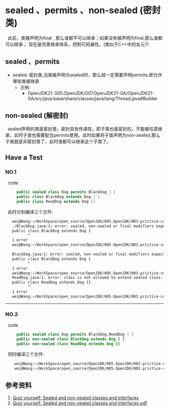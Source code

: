 # sealed 、permits 、non-sealed (密封类)
&nbsp;&nbsp;此前，类被声明为final , 那么谁都不可以继承；如果没有被声明为final,那么谁都可以继承； 现在是完善继承体系，控制可拓展性。(类似于C++中的友元?)

## sealed 、permits
+ sealed: 密封类,当类被声明为sealed时，那么就一定需要声明permits:即允许哪些类被继承
  + 示例:
     - OpenJDK21: 005.OpenJDK/007.OpenJDK21-GA/OpenJDK21-GA/src/java.base/share/classes/java/lang/Thread.java#Builder

## non-sealed (解密封)
&nbsp;&nbsp;sealed声明的类是密封类，密封具有传递性，即子类也是密封的，不能被任意继承，此时子类也需要配合permits使用。此时如果将子类声明为non-sealed,那么子类就是非密封类了，此时谁都可以继承这个子类了。

## Have a Test
### NO.1
&nbsp;&nbsp;code
```java
     public sealed class Dog permits BlackDog { }
     public class BlackDog extends Dog { }
     public class ReadDog extends Dog {}
```
&nbsp;&nbsp;此时分别编译三个文件:
```txt
   wei@Wang:~/WorkSpace/open_source/OpenJDK/005.OpenJDK/003.prictice-code/sealed-key-word$ ../../007.OpenJDK21-GA/OpenJDK21-GA/build/linux-x86_64-server-slowdebug/jdk/bin/javac Dog.java 
   ./BlackDog.java:1: error: sealed, non-sealed or final modifiers expected
   public class BlackDog extends Dog {
          ^
   1 error
   wei@Wang:~/WorkSpace/open_source/OpenJDK/005.OpenJDK/003.prictice-code/sealed-key-word$ ../../007.OpenJDK21-GA/OpenJDK21-GA/build/linux-x86_64-server-slowdebug/jdk/bin/javac BlackDog.java 
    
   BlackDog.java:1: error: sealed, non-sealed or final modifiers expected
   public class BlackDog extends Dog {
          ^
   1 error
   wei@Wang:~/WorkSpace/open_source/OpenJDK/005.OpenJDK/003.prictice-code/sealed-key-word$ ../../007.OpenJDK21-GA/OpenJDK21-GA/build/linux-x86_64-server-slowdebug/jdk/bin/javac ReadDog.java 
   ReadDog.java:1: error: class is not allowed to extend sealed class: Dog (as it is not listed in its 'permits' clause)
   public class ReadDog extends Dog {}
          ^
   1 error
   wei@Wang:~/WorkSpace/open_source/OpenJDK/005.OpenJDK/003.prictice-code/sealed-key-word$ 
```

---

### NO.2
&nbsp;&nbsp;code
```java
     public sealed class Dog permits BlackDog,ReadDog { }
     public non-sealed class BlackDog extends Dog { }
     public non-sealed class ReadDog extends Dog {}
```
&nbsp;&nbsp;同时编译三个文件:
```txt
    wei@Wang:~/WorkSpace/open_source/OpenJDK/005.OpenJDK/003.prictice-code/sealed-key-word$ ../../007.OpenJDK21-GA/OpenJDK21-GA/build/linux-x86_64-server-slowdebug/jdk/bin/javac Dog.java BlackDog.java ReadDog.java 
    wei@Wang:~/WorkSpace/open_source/OpenJDK/005.OpenJDK/003.prictice-code/sealed-key-word$ 
```

## 参考资料
1. [Quiz yourself: Sealed and non-sealed classes and interfaces](https://blogs.oracle.com/javamagazine/post/java-sealed-types-subtypes-final)
2. [Quiz yourself: Sealed and non-sealed classes and interfaces.pdf](./Quiz%20yourself_%20Sealed%20and%20non-sealed%20classes%20and%20interfaces.pdf)
